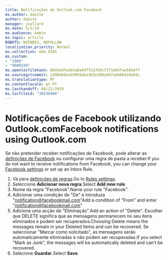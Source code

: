 ```yaml
---
title: Notificações de Outlook.com Facebook
ms.author: daeite
author: daeite
manager: joallard
ms.date: 5/1/19
ms.audience: Admin
ms.topic: article
ROBOTS: NOINDEX, NOFOLLOW
localization_priority: Normal
ms.collection: Adm_O365
ms.custom:
- "1968"
- "9000339"
ms.openlocfilehash: 80ddadfedb5a8a0dff2a7b9cf371e03fae58bdff
ms.sourcegitcommit: 1d98db8acb9959aba3b5e308a567ade6b62da56c
ms.translationtype: MT
ms.contentlocale: pt-PT
ms.lasthandoff: 08/22/2019
ms.locfileid: "36536986"
---
```

# <a name="facebook-notifications-using-outlookcom"></a><span data-ttu-id="2ca16-102">Notificações de Facebook utilizando Outlook.com</span><span class="sxs-lookup"><span data-stu-id="2ca16-102">Facebook notifications using Outlook.com</span></span>

<span data-ttu-id="2ca16-103">Se não pretender receber notificações de Facebook, pode alterar as [definições de Facebook](https://www.facebook.com/settings?tab=notifications) ou configurar uma regra de pasta a receber.</span><span class="sxs-lookup"><span data-stu-id="2ca16-103">If you do not want to receive notifications from Facebook, you can change your [Facebook settings](https://www.facebook.com/settings?tab=notifications) or set up an Inbox Rule.</span></span>

1. <span data-ttu-id="2ca16-104">Vá para [definições de regras](https://outlook.live.com/mail/options/mail/rules/inboxRules).</span><span class="sxs-lookup"><span data-stu-id="2ca16-104">Go to [Rules settings](https://outlook.live.com/mail/options/mail/rules/inboxRules).</span></span>
1. <span data-ttu-id="2ca16-105">Seleccione **Adicionar nova regra**.</span><span class="sxs-lookup"><span data-stu-id="2ca16-105">Select **Add new rule**.</span></span>
1. <span data-ttu-id="2ca16-106">Nome da regra "Facebook".</span><span class="sxs-lookup"><span data-stu-id="2ca16-106">Name your rule "Facebook".</span></span>
1. <span data-ttu-id="2ca16-107">Adicionar uma condição de "De" e introduza "notification@facebookmail.com"</span><span class="sxs-lookup"><span data-stu-id="2ca16-107">Add a condition of "From" and enter "notification@facebookmail.com"</span></span>
1. <span data-ttu-id="2ca16-108">Adicione uma acção de "Eliminação".</span><span class="sxs-lookup"><span data-stu-id="2ca16-108">Add an action of "Delete".</span></span> <span data-ttu-id="2ca16-109">Escolher que DELETE significa que as mensagens permanecem no seu itens eliminados e podem ser recuperados.</span><span class="sxs-lookup"><span data-stu-id="2ca16-109">Choosing Delete means the messages remain in your Deleted Items and can be recovered.</span></span> <span data-ttu-id="2ca16-110">Se seleccionar "Marcar como solicitado", as mensagens serão automaticamente eliminadas e não podem ser recuperadas.</span><span class="sxs-lookup"><span data-stu-id="2ca16-110">If you select "Mark as Junk", the messages will be automatically deleted and can't be recovered.</span></span>
1. <span data-ttu-id="2ca16-111">Selecione **Guardar**.</span><span class="sxs-lookup"><span data-stu-id="2ca16-111">Select **Save**.</span></span>